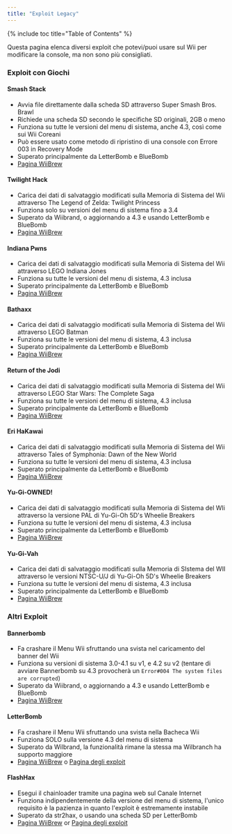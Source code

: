 ```yaml
---
title: "Exploit Legacy"
---
```


{% include toc title="Table of Contents" %}

Questa pagina elenca diversi exploit che potevi/puoi usare sul Wii per modificare la console, ma non sono più consigliati.

### Exploit con Giochi

#### Smash Stack

+ Avvia file direttamente dalla scheda SD attraverso Super Smash Bros. Brawl
+ Richiede una scheda SD secondo le specifiche SD originali, 2GB o meno
+ Funziona su tutte le versioni del menu di sistema, anche 4.3, così come sui Wii Coreani
+ Può essere usato come metodo di ripristino di una console con Errore 003 in Recovery Mode
+ Superato principalmente da LetterBomb e BlueBomb
+ [Pagina WiiBrew](https://wiibrew.org/wiki/Smash_Stack)

#### Twilight Hack

+ Carica dei dati di salvataggio modificati sulla Memoria di Sistema del Wii attraverso The Legend of Zelda: Twilight Princess
+ Funziona solo su versioni del menu di sistema fino a 3.4
+ Superato da Wiibrand, o aggiornando a 4.3 e usando LetterBomb e BlueBomb
+ [Pagina WiiBrew](https://wiibrew.org/wiki/Twilight_Hack)

#### Indiana Pwns

+ Carica dei dati di salvataggio modificati sulla Memoria di Sistema del Wii attraverso LEGO Indiana Jones
+ Funziona su tutte le versioni del menu di sistema, 4.3 inclusa
+ Superato principalmente da LetterBomb e BlueBomb
+ [Pagina WiiBrew](https://wiibrew.org/wiki/Indiana_Pwns)

#### Bathaxx

+ Carica dei dati di salvataggio modificati sulla Memoria di Sistema del Wii attraverso LEGO Batman
+ Funziona su tutte le versioni del menu di sistema, 4.3 inclusa
+ Superato principalmente da LetterBomb e BlueBomb
+ [Pagina WiiBrew](https://wiibrew.org/wiki/Bathaxx)

#### Return of the Jodi

+ Carica dei dati di salvataggio modificati sulla Memoria di Sistema del Wii attraverso LEGO Star Wars: The Complete Saga
+ Funziona su tutte le versioni del menu di sistema, 4.3 inclusa
+ Superato principalmente da LetterBomb e BlueBomb
+ [Pagina WiiBrew](https://wiibrew.org/wiki/Return_of_the_Jodi)

#### Eri HaKawai

+ Carica dei dati di salvataggio modificati sulla Memoria di Sistema del Wii attraverso Tales of Symphonia: Dawn of the New World
+ Funziona su tutte le versioni del menu di sistema, 4.3 inclusa
+ Superato principalmente da LetterBomb e BlueBomb
+ [Pagina WiiBrew](https://wiibrew.org/wiki/Eri_HaKawai)

#### Yu-Gi-OWNED!

+ Carica dei dati di salvataggio modificati sulla Memoria di Sistema del WIi attraverso la versione PAL di Yu-Gi-Oh 5D's Wheelie Breakers
+ Funziona su tutte le versioni del menu di sistema, 4.3 inclusa
+ Superato principalmente da LetterBomb e BlueBomb
+ [Pagina WiiBrew](https://wiibrew.org/wiki/Yu-Gi-OWNED!)

#### Yu-Gi-Vah

+ Carica dei dati di salvataggio modificati sulla Memoria di SIstema del WII attraverso le versioni NTSC-U/J di Yu-Gi-Oh 5D's Wheelie Breakers
+ Funziona su tutte le versioni del menu di sistema, 4.3 inclusa
+ Superato principalmente da LetterBomb e BlueBomb
+ [Pagina WiiBrew](https://wiibrew.org/wiki/Yu-Gi-Vah)

### Altri Exploit

#### Bannerbomb

+ Fa crashare il Menu Wii sfruttando una svista nel caricamento del banner del Wii
+ Funziona su versioni di sistema 3.0-4.1 su v1, e 4.2 su v2 (tentare di avviare Bannerbomb su 4.3 provocherà un `Error#004 The system files are corrupted`)
+ Superato da Wiibrand, o aggiornando a 4.3 e usando LetterBomb e BlueBomb
+ [Pagina WiiBrew](https://wiibrew.org/wiki/Bannerbomb)

#### LetterBomb

+ Fa crashare il Menu Wii sfruttando una svista nella Bacheca Wii
+ Funziona SOLO sulla versione 4.3 del menu di sistema
+ Superato da Wilbrand, la funzionalità rimane la stessa ma Wilbranch ha supporto maggiore
+ [Pagina WiiBrew](https://wiibrew.org/wiki/LetterBomb) o [Pagina degli exploit](letterbomb)

#### FlashHax

+ Esegui il chainloader tramite una pagina web sul Canale Internet
+ Funziona indipendentemente della versione del menu di sistema, l'unico requisito è la pazienza in quanto l'exploit è estremamente instabile
+ Superato da str2hax, o usando una scheda SD per LetterBomb
+ [Pagina WiiBrew](https://wiibrew.org/wiki/FlashHax) or [Pagina degli exploit](flashhax)